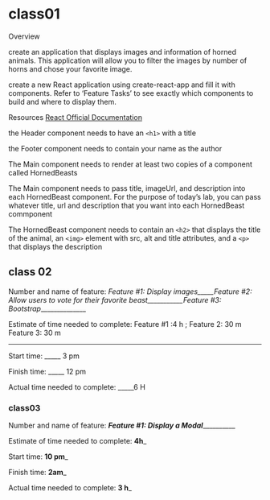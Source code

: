 # class01

Overview

 create an application that displays images and information of horned animals. This application will allow you to filter the images by number of horns and chose your favorite image.

create a new React application using create-react-app and fill it with components. Refer to ‘Feature Tasks’ to see exactly which components to build and where to display them.

Resources
[React Official Documentation](https://reactjs.org/docs/getting-started.html)

 the Header component needs to have an `<h1>` with a title
  
the Footer component needs to contain your name as the author

 The Main component needs to render at least two copies of a component called HornedBeasts

The Main component needs to pass title, imageUrl, and description into each HornedBeast component. For the purpose of today’s lab, you can pass whatever title, url and description that you want into each HornedBeast commponent

The HornedBeast component needs to contain an `<h2>` that displays the title of the animal, an `<img>` element with src, alt and title attributes, and a `<p>` that displays the description

## class 02

Number and name of feature: _Feature #1: Display images_____Feature #2: Allow users to vote for their favorite beast___________Feature #3: Bootstrap_______________

Estimate of time needed to complete:
Feature #1 :4 h ;
Feature 2: 30 m
Feature 3: 30 m
_____

Start time: _____
3 pm

Finish time: _____
12 pm

Actual time needed to complete: _____6 H

### class03
Number and name of feature: ___________Feature #1: Display a Modal_____________________

Estimate of time needed to complete: __4h___

Start time: __10 pm___

Finish time: __2am___

Actual time needed to complete: __3 h___
